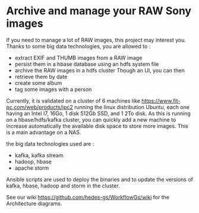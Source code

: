 # Archive and manage your RAW Sony images

If you need to manage a lot of RAW images, this project may interest you. Thanks to some big data technologies, you are allowed to :
- extract EXIF and THUMB images from a RAW image
- persist them in a hbase database using an hdfs system file
- archive the RAW images in a hdfs cluster
Though an UI, you can then
- retrieve them by date
- create some album
- tag some images with a person

Currently, it is validated on a cluster of 6 machines like https://www.fit-pc.com/web/products/ipc2 running the linux distribution Ubuntu, each one having an Intel I7, 16Go, 1 disk 512Gb SSD, and 1 2To disk.
As this is running on a hbase/hdfs/kafka cluster, you can quickly add a new machine to increase automatically the available disk space to store more images. This is a main advantage on a NAS.


the big data technologies used are :
- kafka, kafka stream
- hadoop, hbase
- apache storm

Ansible scripts are used to deploy the binaries and to update the versions of kafka, hbase, hadoop and storm in the cluster.


See our wiki https://github.com/hedes-gs/WorkflowGs/wiki for the Architecture diagrams.
